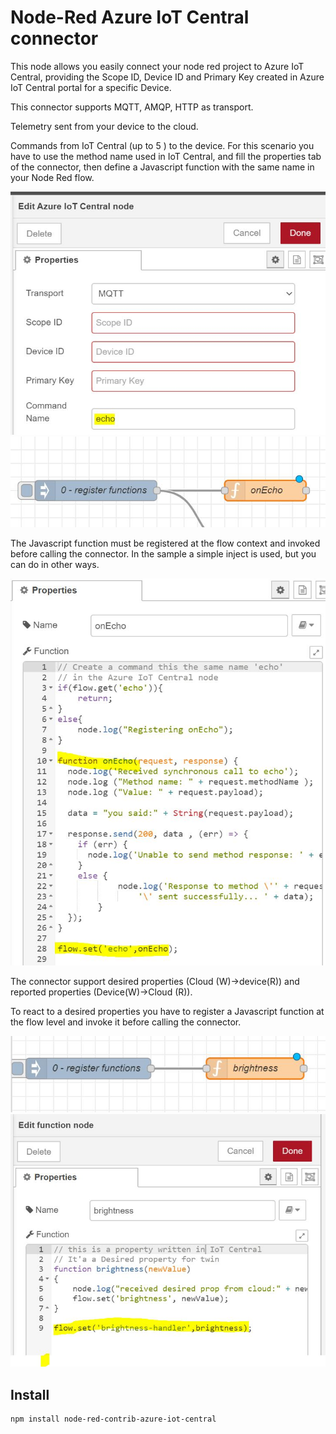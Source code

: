 # Node-Red Azure IoT Central connector 
This node allows you easily connect your node red project to Azure IoT Central, providing the Scope ID, Device ID and Primary Key created in Azure IoT Central portal for a specific Device.

This connector supports MQTT, AMQP, HTTP as transport. 

Telemetry sent from your device to the cloud.

Commands from IoT Central (up to 5 ) to the device. For this scenario you have to use the method name used in IoT Central, and fill the properties tab of the connector, then define a Javascript function with the same name in your Node Red flow.

![step0](media/command-0.JPG) 
![step1](media/command-1.JPG)

The Javascript function must be registered at the flow context and invoked before calling the connector. In the sample a simple inject is used, but you can do in other ways. 

![step2](media/command-2.JPG)

The connector support desired properties (Cloud (W)->device(R)) and reported properties (Device(W)->Cloud (R)).

To react to a desired properties you have to register a Javascript function at the flow level and invoke it before calling the connector.

![step3](media/desired-0.JPG)
![step4](media/desired-1.JPG)

## Install

    npm install node-red-contrib-azure-iot-central

